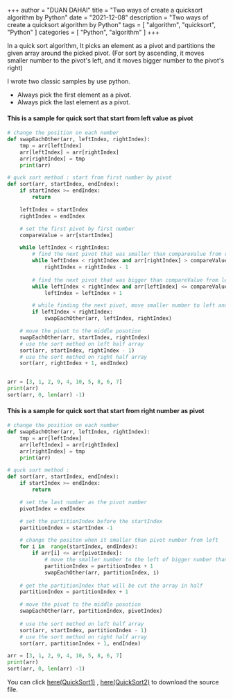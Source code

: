 +++
author = "DUAN DAHAI"
title = "Two ways of create a quicksort algorithm by Python"
date = "2021-12-08"
description = "Two ways of create a quicksort algorithm by Python"
tags = [
    "algorithm",
    "quicksort",
    "Python"
]
categories = [
    "Python",
    "algorithm"
]
+++

In a quick sort algorithm, 
It picks an element as a pivot and partitions the given array around the picked pivot. (For sort by ascending, it moves smaller number to the pivot's left, and it moves bigger number to the pivot's right)

I wrote two classic samples by use python.
- Always pick the first element as a pivot.
- Always pick the last element as a pivot.


#### This is a sample for quick sort that start from left value as pivot
```PYTHON
# change the position on each number
def swapEachOther(arr, leftIndex, rightIndex):
    tmp = arr[leftIndex]
    arr[leftIndex] = arr[rightIndex]
    arr[rightIndex] = tmp
    print(arr)

# quck sort method : start from first number by pivot
def sort(arr, startIndex, endIndex):
    if startIndex >= endIndex:
        return

    leftIndex = startIndex
    rightIndex = endIndex

    # set the first pivot by first number
    compareValue = arr[startIndex]

    while leftIndex < rightIndex:
        # find the next pivot that was smaller than compareValue from right
        while leftIndex < rightIndex and arr[rightIndex] > compareValue:
            rightIndex = rightIndex - 1
        
        # find the next pivot that was bigger than compareValue from left
        while leftIndex < rightIndex and arr[leftIndex] <= compareValue:
            leftIndex = leftIndex + 1

        # while finding the next pivot, move smaller number to left and move bigger number to right
        if leftIndex < rightIndex:
            swapEachOther(arr, leftIndex, rightIndex)

    # move the pivot to the middle posotion
    swapEachOther(arr, startIndex, rightIndex)
    # use the sort method on left half array
    sort(arr, startIndex, rightIndex - 1)
    # use the sort method on right half array
    sort(arr, rightIndex + 1, endIndex)


arr = [3, 1, 2, 9, 4, 10, 5, 8, 6, 7]
print(arr)
sort(arr, 0, len(arr) -1)
```

#### This is a sample for quick sort that start from right number as pivot

```PYTHON
# change the position on each number
def swapEachOther(arr, leftIndex, rightIndex):
    tmp = arr[leftIndex]
    arr[leftIndex] = arr[rightIndex]
    arr[rightIndex] = tmp
    print(arr)

# quck sort method : 
def sort(arr, startIndex, endIndex):
    if startIndex >= endIndex:
        return

    # set the last number as the pivot number
    pivotIndex = endIndex

    # set the partitionIndex before the startIndex
    partitionIndex = startIndex -1

    # change the positon when it smaller than pivot number from left
    for i in  range(startIndex, endIndex):
        if arr[i] <= arr[pivotIndex]:
            # move the smaller number to the left of bigger number than pivot
            partitionIndex = partitionIndex + 1
            swapEachOther(arr, partitionIndex, i)
    
    # get the partitionIndex that will be cut the array in half
    partitionIndex = partitionIndex + 1

    # move the pivot to the middle posotion
    swapEachOther(arr, partitionIndex, pivotIndex)
    
    # use the sort method on left half array
    sort(arr, startIndex, partitionIndex - 1)
    # use the sort method on right half array
    sort(arr, partitionIndex + 1, endIndex)

arr = [3, 1, 2, 9, 4, 10, 5, 8, 6, 7]
print(arr)
sort(arr, 0, len(arr) -1)
```

You can click 
<a href="/media/en/20211208-QuickSort1.py" >here(QuickSort1)</a>
, 
<a href="/media/en/20211208-QuickSort2.py" >here(QuickSort2)</a>
to download the source file.
